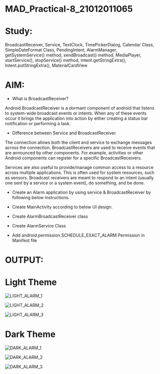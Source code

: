# MAD_Practical-8_21012011065

# Study: 

BroadcastReceiver, Service, TextClock, TimePickerDialog, Calendar Class, SimpleDateFormat Class, PendingIntent, AlarmManager, getSystemService() method, sendBroadcast() method, MediaPlayer, startService(), stopService() method, Intent.getStringExtra(), Intent.putStringExtra(), MaterialCardView

# AIM: 

* What is BroadcastReceiver?

 Android BroadcastReceiver is a dormant component of android that listens to system-wide broadcast events or intents. When any of these events occur it brings the application into action by either creating a status bar notification or performing a task.

* Difference between Service and BroadcastReceiver.

 The connection allows both the client and service to exchange messages across the connection. BroadcastReceivers are used to receive events that are announced by other components. For example, activities or other Android components can register for a specific BroadcastReceivers.

 Services are also useful to provide/manage common access to a resource across multiple applications. This is often used for system resources, such as sensors. Broadcast receivers are meant to respond to an intent (usually one sent by a service or a system event), do something, and be done.

* Create an Alarm application by using service & BroadcastReceiver by following below instructions.

* Create MainActivity according to below UI design.

* Create AlarmBroadcastReceiver class

* Create AlarmService Class

* Add android.permission.SCHEDULE_EXACT_ALARM Permission in Manifest file

# OUTPUT:

# Light Theme

![LIGHT_ALARM_1](https://github.com/amipatel1708/MAD_Practical-8_21012011065/assets/139481113/916a3687-20cb-4119-8ea3-4fd31addb09e)

![LIGHT_ALARM_2](https://github.com/amipatel1708/MAD_Practical-8_21012011065/assets/139481113/0a57115e-edc1-4d6e-822b-8d72c944b74f)

![LIGHT_ALARM_3](https://github.com/amipatel1708/MAD_Practical-8_21012011065/assets/139481113/cd50952f-41d7-4c9d-8db9-c4aa2eee3b5d)

# Dark Theme

![DARK_ALARM_1](https://github.com/amipatel1708/MAD_Practical-8_21012011065/assets/139481113/8bf11655-2c91-4853-8283-a00d85aa17cd)

![DARK_ALARM_2](https://github.com/amipatel1708/MAD_Practical-8_21012011065/assets/139481113/17d64264-8d26-4ac3-a75e-b08cc882a0a2)

![DARK_ALARM_3](https://github.com/amipatel1708/MAD_Practical-8_21012011065/assets/139481113/bc15b697-8141-4456-9e36-c4e6b07994f8)
